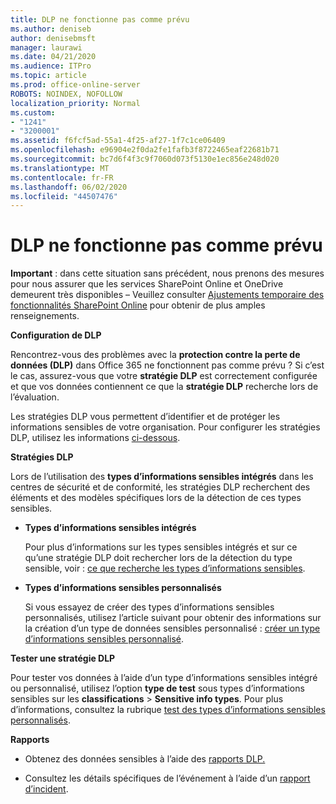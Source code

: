 ```yaml
---
title: DLP ne fonctionne pas comme prévu
ms.author: deniseb
author: denisebmsft
manager: laurawi
ms.date: 04/21/2020
ms.audience: ITPro
ms.topic: article
ms.prod: office-online-server
ROBOTS: NOINDEX, NOFOLLOW
localization_priority: Normal
ms.custom:
- "1241"
- "3200001"
ms.assetid: f6fcf5ad-55a1-4f25-af27-1f7c1ce06409
ms.openlocfilehash: e96904e2f0da2fe1fafb3f8722465eaf22681b71
ms.sourcegitcommit: bc7d6f4f3c9f7060d073f5130e1ec856e248d020
ms.translationtype: MT
ms.contentlocale: fr-FR
ms.lasthandoff: 06/02/2020
ms.locfileid: "44507476"
---
```

# <a name="dlp-not-working-as-expected"></a>DLP ne fonctionne pas comme prévu

**Important** : dans cette situation sans précédent, nous prenons des mesures pour nous assurer que les services SharePoint Online et OneDrive demeurent très disponibles – Veuillez consulter [Ajustements temporaire des fonctionnalités SharePoint Online](https://aka.ms/ODSPAdjustments) pour obtenir de plus amples renseignements.

 **Configuration de DLP**

Rencontrez-vous des problèmes avec la **protection contre la perte de données (DLP)** dans Office 365 ne fonctionnent pas comme prévu ? Si c’est le cas, assurez-vous que votre **stratégie DLP** est correctement configurée et que vos données contiennent ce que la **stratégie DLP** recherche lors de l’évaluation.
  
Les stratégies DLP vous permettent d’identifier et de protéger les informations sensibles de votre organisation. Pour configurer les stratégies DLP, utilisez les informations [ci-dessous](https://docs.microsoft.com/office365/securitycompliance/prevent-data-loss#set-up-dlp).
  
 **Stratégies DLP**
  
Lors de l’utilisation des **types d’informations sensibles intégrés** dans les centres de sécurité et de conformité, les stratégies DLP recherchent des éléments et des modèles spécifiques lors de la détection de ces types sensibles.
  
- **Types d’informations sensibles intégrés**

    Pour plus d’informations sur les types sensibles intégrés et sur ce qu’une stratégie DLP doit rechercher lors de la détection du type sensible, voir : [ce que recherche les types d’informations sensibles](https://docs.microsoft.com/microsoft-365/compliance/sensitive-information-type-entity-definitions).

- **Types d’informations sensibles personnalisés**

    Si vous essayez de créer des types d’informations sensibles personnalisés, utilisez l’article suivant pour obtenir des informations sur la création d’un type de données sensibles personnalisé : [créer un type d’informations sensibles personnalisé](https://docs.microsoft.com/microsoft-365/compliance/create-a-custom-sensitive-information-type).

**Tester une stratégie DLP**

Pour tester vos données à l’aide d’un type d’informations sensibles intégré ou personnalisé, utilisez l’option **type de test** sous types d’informations sensibles sur les **classifications**  >  **Sensitive info types**. Pour plus d’informations, consultez la rubrique [test des types d’informations sensibles personnalisés](https://docs.microsoft.com/microsoft-365/compliance/create-a-custom-sensitive-information-type#create-custom-sensitive-information-types-in-the-security--compliance-center).

 **Rapports**
  
- Obtenez des données sensibles à l’aide des [rapports DLP.](https://docs.microsoft.com/microsoft-365/compliance/data-loss-prevention-policies#dlp-reports)

- Consultez les détails spécifiques de l’événement à l’aide d’un [rapport d’incident](https://docs.microsoft.com/microsoft-365/compliance/data-loss-prevention-policies#incident-reports).
